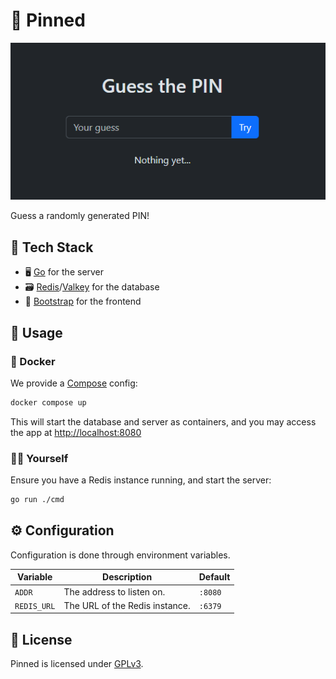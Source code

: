 # 📌 Pinned

![A screenshot of Pinned](./media/screenshot.png)

Guess a randomly generated PIN!

## 🥪 Tech Stack

- 🖥 [Go](https://go.dev) for the server
- 🗃️ [Redis](https://redis.io)/[Valkey](https://valkey.io) for the database
- 👀 [Bootstrap](https://getbootstrap.com) for the frontend

## 🫳 Usage

### 🐋 Docker

We provide a [Compose](./compose.yaml) config:

```sh
docker compose up
```

This will start the database and server as containers, and you may access the app at <http://localhost:8080>

### 🧑‍💻 Yourself

Ensure you have a Redis instance running, and start the server:

```sh
go run ./cmd
```

## ⚙️ Configuration

Configuration is done through environment variables.

| Variable    | Description                    | Default |
| ----------- | ------------------------------ | ------- |
| `ADDR`      | The address to listen on.      | `:8080` |
| `REDIS_URL` | The URL of the Redis instance. | `:6379` |

## 🔑 License

Pinned is licensed under [GPLv3](./LICENSE).

